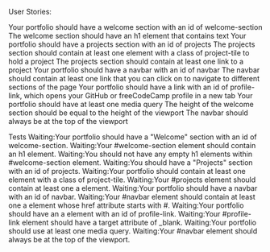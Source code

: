 User Stories:

Your portfolio should have a welcome section with an id of welcome-section
The welcome section should have an h1 element that contains text
Your portfolio should have a projects section with an id of projects
The projects section should contain at least one element with a class of project-tile to hold a project
The projects section should contain at least one link to a project
Your portfolio should have a navbar with an id of navbar
The navbar should contain at least one link that you can click on to navigate to different sections of the page
Your portfolio should have a link with an id of profile-link, which opens your GitHub or freeCodeCamp profile in a new tab
Your portfolio should have at least one media query
The height of the welcome section should be equal to the height of the viewport
The navbar should always be at the top of the viewport

Tests
Waiting:Your portfolio should have a "Welcome" section with an id of welcome-section.
Waiting:Your #welcome-section element should contain an h1 element.
Waiting:You should not have any empty h1 elements within #welcome-section element.
Waiting:You should have a "Projects" section with an id of projects.
Waiting:Your portfolio should contain at least one element with a class of project-tile.
Waiting:Your #projects element should contain at least one a element.
Waiting:Your portfolio should have a navbar with an id of navbar.
Waiting:Your #navbar element should contain at least one a element whose href attribute starts with #.
Waiting:Your portfolio should have an a element with an id of profile-link.
Waiting:Your #profile-link element should have a target attribute of _blank.
Waiting:Your portfolio should use at least one media query.
Waiting:Your #navbar element should always be at the top of the viewport.